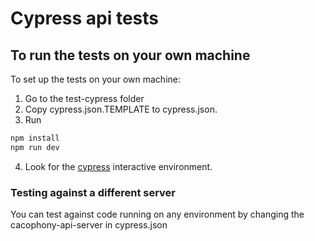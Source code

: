 # Cypress api tests

## To run the tests on your own machine
To set up the tests on your own machine:
1.  Go to the test-cypress folder
2.  Copy cypress.json.TEMPLATE to cypress.json.
3.  Run
``` bash
npm install
npm run dev
```
4.  Look for the [cypress](https://www.cypress.io/) interactive environment.

### Testing against a different server
You can test against code running on any environment by changing the cacophony-api-server in cypress.json 

